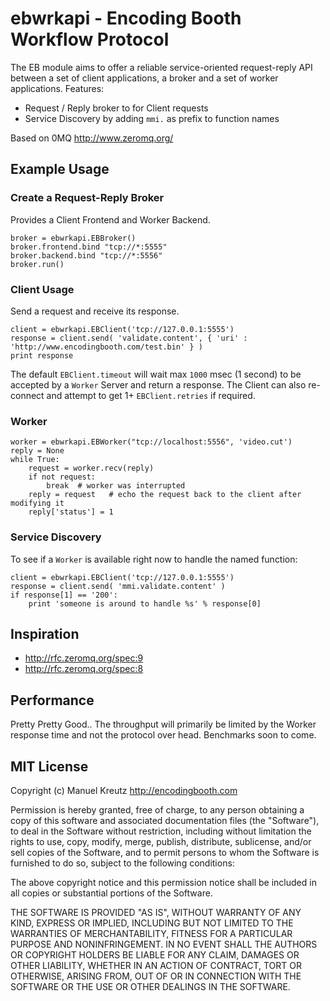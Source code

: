 # ebwrkapi - Encoding Booth Workflow Protocol

The EB module aims to offer a reliable service-oriented request-reply API between
a set of client applications, a broker and a set of worker applications. Features:

- Request / Reply broker to for Client requests
- Service Discovery by adding `mmi.` as prefix to function names

Based on 0MQ <http://www.zeromq.org/>


## Example Usage

### Create a Request-Reply Broker

Provides a Client Frontend and Worker Backend.

    broker = ebwrkapi.EBBroker()
    broker.frontend.bind "tcp://*:5555"
    broker.backend.bind "tcp://*:5556"
    broker.run()


### Client Usage

Send a request and receive its response.

    client = ebwrkapi.EBClient('tcp://127.0.0.1:5555')
    response = client.send( 'validate.content', { 'uri' : 'http://www.encodingbooth.com/test.bin' } )
    print response

The default `EBClient.timeout` will wait max `1000` msec (1 second) to be accepted by a `Worker` Server and return a response. The Client can also re-connect and attempt to get 1+ `EBClient.retries` if required.


### Worker

    worker = ebwrkapi.EBWorker("tcp://localhost:5556", 'video.cut')
    reply = None
    while True:
        request = worker.recv(reply)
        if not request:
            break  # worker was interrupted
        reply = request   # echo the request back to the client after modifying it
        reply['status'] = 1


### Service Discovery

To see if a `Worker` is available right now to handle the named function:

    client = ebwrkapi.EBClient('tcp://127.0.0.1:5555')
    response = client.send( 'mmi.validate.content' )
    if response[1] == '200':
        print 'someone is around to handle %s' % response[0]

## Inspiration

- http://rfc.zeromq.org/spec:9
- http://rfc.zeromq.org/spec:8


## Performance

Pretty Pretty Good.. The throughput will primarily be limited by the Worker response
time and not the protocol over head. Benchmarks soon to come.


## MIT License

Copyright (c) Manuel Kreutz <http://encodingbooth.com>

Permission is hereby granted, free of charge, to any person obtaining a copy of this software and associated documentation files (the "Software"), to deal in the Software without restriction, including without limitation the rights to use, copy, modify, merge, publish, distribute, sublicense, and/or sell copies of the Software, and to permit persons to whom the Software is furnished to do so, subject to the following conditions:

The above copyright notice and this permission notice shall be included in all copies or substantial portions of the Software.

THE SOFTWARE IS PROVIDED "AS IS", WITHOUT WARRANTY OF ANY KIND, EXPRESS OR IMPLIED, INCLUDING BUT NOT LIMITED TO THE WARRANTIES OF MERCHANTABILITY, FITNESS FOR A PARTICULAR PURPOSE AND NONINFRINGEMENT. IN NO EVENT SHALL THE AUTHORS OR COPYRIGHT HOLDERS BE LIABLE FOR ANY CLAIM, DAMAGES OR OTHER LIABILITY, WHETHER IN AN ACTION OF CONTRACT, TORT OR OTHERWISE, ARISING FROM, OUT OF OR IN CONNECTION WITH THE SOFTWARE OR THE USE OR OTHER DEALINGS IN THE SOFTWARE.
